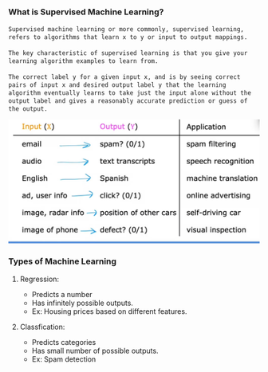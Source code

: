 ### What is Supervised Machine Learning?

    Supervised machine learning or more commonly, supervised learning, refers to algorithms that learn x to y or input to output mappings. 
    
    The key characteristic of supervised learning is that you give your learning algorithm examples to learn from.

    The correct label y for a given input x, and is by seeing correct pairs of input x and desired output label y that the learning algorithm eventually learns to take just the input alone without the output label and gives a reasonably accurate prediction or guess of the output.

![alt text](images/image.png)


### Types of Machine Learning

1. Regression: 

    - Predicts a number 
    - Has infinitely possible outputs.
    - Ex: Housing prices based on different features.

2. Classfication:
    
    - Predicts categories
    - Has small number of possible outputs.
    - Ex: Spam detection


